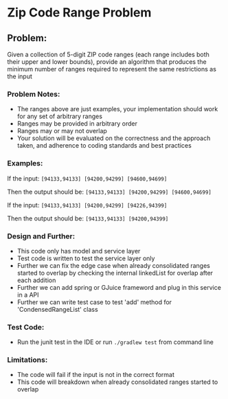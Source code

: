 # Zip Code Range Problem

## Problem:
Given a collection of 5-digit ZIP code ranges (each range includes both their upper and lower bounds), provide an algorithm that produces the minimum number of ranges required to represent the same restrictions as the input

### Problem Notes:
- The ranges above are just examples, your implementation should work for any set of arbitrary ranges
- Ranges may be provided in arbitrary order
- Ranges may or may not overlap
- Your solution will be evaluated on the correctness and the approach taken, and adherence to coding standards and best practices

### Examples:
If the input: ```[94133,94133] [94200,94299] [94600,94699]```

Then the output should be: ```[94133,94133] [94200,94299] [94600,94699]```

If the input: ```[94133,94133] [94200,94299] [94226,94399]```

Then the output should be: ```[94133,94133] [94200,94399]```

### Design and Further:
* This code only has model and service layer
* Test code is written to test the service layer only
* Further we can fix the edge case when already consolidated ranges started to overlap by checking the internal linkedList for overlap after each addition
* Further we can add spring or GJuice frameword and plug in this service in a API
* Further we can write test case to test 'add' method for 'CondensedRangeList' class

### Test Code:
* Run the junit test in the IDE or run ```./gradlew test``` from command line

### Limitations:
* The code will fail if the input is not in the correct format
* This code will breakdown when already consolidated ranges started to overlap
